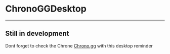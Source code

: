# ChronoGGDesktop
---
Still in development
---
Dont forget to check the Chrone [Chrono.gg](https://chrono.gg/) with this desktop reminder